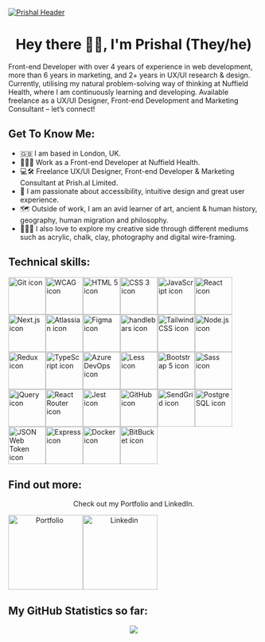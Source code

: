 [![Prishal Header](https://prish.al/github/github_header.png "Header")](https://prish.al/)

<h1 align="center">Hey there 👋🏼, I'm Prishal (They/he)</h1>

Front-end Developer with over 4 years of experience in web development, more than 6 years in marketing, and 2+ years in UX/UI research & design. Currently, utilising my natural problem-solving way of thinking at Nuffield Health, where I am continuously learning and developing. Available freelance as a UX/UI Designer, Front-end Development and Marketing Consultant – let’s connect!

<h2> Get To Know Me:</h2>

- 🇬🇧 I am based in London, UK.
- 👨🏽‍💻 Work as a Front-end Developer at Nuffield Health.
- 💻🛠️ Freelance UX/UI Designer, Front-end Developer & Marketing Consultant at Prish.al Limited.
- 📱 I am passionate about accessibility, intuitive design and great user experience. 
- 🗺 Outside of work, I am an avid learner of art, ancient & human history, geography, human migration and philosophy.
- 🧑🏽‍🎨 I also love to explore my creative side through different mediums such as acrylic, chalk, clay, photography and digital wire-framing.

<h2> Technical skills:</h2>

<img src="https://prish.al/github/git.png" alt="Git icon" width="75px"><img src="https://prish.al/github/accessibility.png" alt="WCAG icon" width="75px"><img src="https://prish.al/github/html.png" alt="HTML 5 icon" width="75px"><img src="https://prish.al/github/css.png" alt="CSS 3 icon" width="75px"><img src="https://prish.al/github/javascript.png" alt="JavaScript icon" width="75px"><img src="https://prish.al/github/react.png" alt="React icon" width="75px"><img src="https://prish.al/github/next.png" alt="Next.js icon" width="75px"><img src="https://prish.al/github/atlassian.png" alt="Atlassian icon" width="75px"><img src="https://prish.al/github/figma.png" alt="Figma icon" width="75px"><img src="https://prish.al/github/handlebars.png" alt="handlebars icon" width="75px"><img src="https://prish.al/github/tailwind_css.png" alt="Tailwind CSS icon" width="75px"><img src="https://prish.al/github/node.png" alt="Node.js icon" width="75px"><img src="https://prish.al/github/redux.png" alt="Redux icon" width="75px"><img src="https://prish.al/github/typescript.png" alt="TypeScript icon" width="75px"><img src="https://prish.al/github/azure_devops.png" alt="Azure DevOps icon" width="75px"><img src="https://prish.al/github/less.png" alt="Less icon" width="75px"><img src="https://prish.al/github/bootstrap.png" alt="Bootstrap 5 icon" width="75px"><img src="https://prish.al/github/sass.png" alt="Sass icon" width="75px"><img src="https://prish.al/github/jquery.png" alt="jQuery icon" width="75px"><img src="https://prish.al/github/react_router.png" alt="React Router icon" width="75px"><img src="https://prish.al/github/jest.png" alt="Jest icon" width="75px"><img src="https://prish.al/github/github.png" alt="GitHub icon" width="75px"><img src="https://prish.al/github/sendgrid.png" alt="SendGrid icon" width="75px"><img src="https://prish.al/github/postgresql.png" alt="PostgreSQL icon" width="75px"><img src="https://prish.al/github/json_web_token.png" alt="JSON Web Token icon" width="75px"><img src="https://prish.al/github/express.png" alt="Express icon" width="75px"><img src="https://prish.al/github/docker.png" alt="Docker icon" width="75px"><img src="https://prish.al/github/bitbucket.png" alt="BitBucket icon" width="75px">

<h2> Find out more:</h2>

<div align="center"> 
  <p>Check out my Portfolio and LinkedIn.</p>
  <div style="display: flex;">
   <a href="https://prish.al" title="Prish.al"><img src="https://prish.al/github/portfolio_btn.png" alt="Portfolio" width="150px"/></a>
   <a href="https://www.linkedin.com/in/prishal" title="Prishal"><img src="https://prish.al/github/linkedin_btn.png" alt="Linkedin" width="150px"/></a>
  </div>
</div>

<h2> My GitHub Statistics so far:</h2>

<div align="center"><img src="https://github-readme-stats.vercel.app/api?username=prishalm&show_icons=true&hide_border=true&include_all_commits=true&bg_color=fff0e5&text_color=423f2b&icon_color=555137&title_color=423f2b" /></div>
